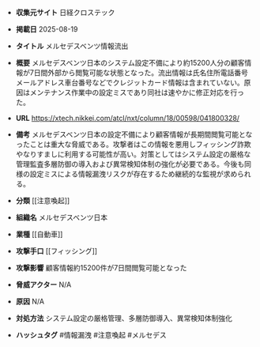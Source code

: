 - **収集元サイト**
日経クロステック

- **掲載日**
2025-08-19

- **タイトル**
メルセデスベンツ情報流出

- **概要**
メルセデスベンツ日本のシステム設定不備により約15200人分の顧客情報が7日間外部から閲覧可能な状態となった。流出情報は氏名住所電話番号メールアドレス車台番号などでクレジットカード情報は含まれていない。原因はメンテナンス作業中の設定ミスであり同社は速やかに修正対応を行った。

- **URL**
https://xtech.nikkei.com/atcl/nxt/column/18/00598/041800328/

- **備考**
メルセデスベンツ日本の設定不備により顧客情報が長期間閲覧可能となったことは重大な脅威である。攻撃者はこの情報を悪用しフィッシング詐欺やなりすましに利用する可能性が高い。対策としてはシステム設定の厳格な管理監査多層防御の導入および異常検知体制の強化が必要である。今後も同様の設定ミスによる情報漏洩リスクが存在するため継続的な監視が求められる。

- **分類**
[[注意喚起]]

- **組織名**
メルセデスベンツ日本

- **業種**
[[自動車]]

- **攻撃手口**
[[フィッシング]]

- **攻撃影響**
顧客情報約15200件が7日間閲覧可能となった

- **脅威アクター**
N/A

- **原因**
N/A

- **対処方法**
システム設定の厳格管理、多層防御導入、異常検知体制強化

- **ハッシュタグ**
#情報漏洩 #注意喚起 #メルセデス
